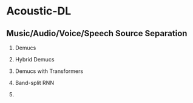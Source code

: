 # Acoustic-DL

## Music/Audio/Voice/Speech Source Separation

1. Demucs
2. Hybrid Demucs
3. Demucs with Transformers
4. Band-split RNN

1. 
